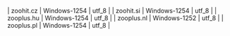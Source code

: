 | zoohit.cz | Windows-1254 | utf_8 |
| zoohit.si | Windows-1254 | utf_8 |
| zooplus.hu | Windows-1254 | utf_8 |
| zooplus.nl | Windows-1252 | utf_8 |
| zooplus.pl | Windows-1254 | utf_8 |
